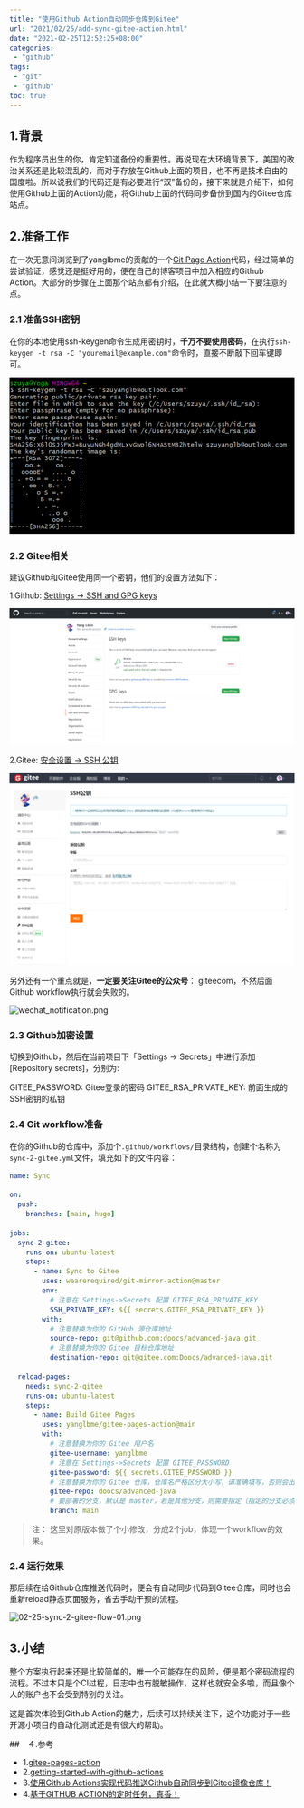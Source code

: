 ```yaml
---
title: "使用Github Action自动同步仓库到Gitee"
url: "2021/02/25/add-sync-gitee-action.html"
date: "2021-02-25T12:52:25+08:00"
categories:
 - "github"
tags:
 - "git"
 - "github"
toc: true
---
```


## 1.背景
作为程序员出生的你，肯定知道备份的重要性。再说现在大环境背景下，美国的政治关系还是比较混乱的，而对于存放在Github上面的项目，也不再是技术自由的国度啦。所以说我们的代码还是有必要进行“双”备份的，接下来就是介绍下，如何使用Github上面的Action功能，将Github上面的代码同步备份到国内的Gitee仓库站点。

<!--more-->

## 2.准备工作

在一次无意间浏览到了yanglbme的贡献的一个[Git Page Action](https://github.com/marketplace/actions/gitee-pages-action)代码，经过简单的尝试验证，感觉还是挺好用的，便在自己的博客项目中加入相应的Github Action。大部分的步骤在上面那个站点都有介绍，在此就大概小结一下要注意的点。

### 2.1 准备SSH密钥

在你的本地使用ssh-keygen命令生成用密钥时，**千万不要使用密码**，在执行`ssh-keygen -t rsa -C "youremail@example.com"`命令时，直接不断敲下回车键即可。

![gen_ssh_key.png](https://github.com/yanglbme/gitee-pages-action/raw/main/images/gen_ssh_key.png)

### 2.2 Gitee相关

建议Github和Gitee使用同一个密钥，他们的设置方法如下：

1.Github: [Settings -> SSH and GPG keys](https://github.com/settings/keys)

![add_ssh_key_github.png](https://github.com/yanglbme/gitee-pages-action/raw/main/images/add_ssh_key_github.png)

2.Gitee: [安全设置 -> SSH 公钥](https://gitee.com/profile/sshkeys)

![add_ssh_key_gitee.png](https://github.com/yanglbme/gitee-pages-action/raw/main/images/add_ssh_key_gitee.png)

另外还有一个重点就是，**一定要关注Gitee的公众号**： giteecom，不然后面Github workflow执行就会失败的。

![wechat_notification.png](https://github.com/yanglbme/gitee-pages-action/raw/main/images/wechat_notification.png)

### 2.3 Github加密设置

切换到Github，然后在当前项目下「​Settings -> Secrets」中进行添加[Repository secrets]，分别为:

GITEE_PASSWORD: Gitee登录的密码
GITEE_RSA_PRIVATE_KEY: 前面生成的SSH密钥的私钥

### 2.4 Git workflow准备

在你的Github的仓库中，添加个`.github/workflows/`目录结构，创建个名称为`sync-2-gitee.yml`文件，填充如下的文件内容：

```yml
name: Sync

on:
  push:
    branches: [main, hugo]

jobs:
  sync-2-gitee:
    runs-on: ubuntu-latest
    steps:
      - name: Sync to Gitee
        uses: wearerequired/git-mirror-action@master
        env:
          # 注意在 Settings->Secrets 配置 GITEE_RSA_PRIVATE_KEY
          SSH_PRIVATE_KEY: ${{ secrets.GITEE_RSA_PRIVATE_KEY }}
        with:
          # 注意替换为你的 GitHub 源仓库地址
          source-repo: git@github.com:doocs/advanced-java.git
          # 注意替换为你的 Gitee 目标仓库地址
          destination-repo: git@gitee.com:Doocs/advanced-java.git

  reload-pages:
    needs: sync-2-gitee
    runs-on: ubuntu-latest
    steps:
      - name: Build Gitee Pages
        uses: yanglbme/gitee-pages-action@main
        with:
          # 注意替换为你的 Gitee 用户名
          gitee-username: yanglbme
          # 注意在 Settings->Secrets 配置 GITEE_PASSWORD
          gitee-password: ${{ secrets.GITEE_PASSWORD }}
          # 注意替换为你的 Gitee 仓库，仓库名严格区分大小写，请准确填写，否则会出错
          gitee-repo: doocs/advanced-java
          # 要部署的分支，默认是 master，若是其他分支，则需要指定（指定的分支必须存在）
          branch: main
```

> 注： 这里对原版本做了个小修改，分成2个job，体现一个workflow的效果。

### 2.4 运行效果

那后续在给Github仓库推送代码时，便会有自动同步代码到Gitee仓库，同时也会重新reload静态页面服务，省去手动干预的流程。

![02-25-sync-2-gitee-flow-01.png](http://siteimgs.cn-sh2.ufileos.com/2021/02-25-sync-2-gitee-flow-01.png)

## 3.小结

整个方案执行起来还是比较简单的，唯一个可能存在的风险，便是那个密码流程的流程。不过本只是个CI过程，日志中也有脱敏操作，这样也就安全多啦，而且像个人的账户也不会受到特别的关注。

这是首次体验到Github Action的魅力，后续可以持续关注下，这个功能对于一些开源小项目的自动化测试还是有很大的帮助。


##　４.参考

- 1.[gitee-pages-action](https://github.com/yanglbme/gitee-pages-action)
- 2.[getting-started-with-github-actions](https://www.ruanyifeng.com/blog/2019/09/getting-started-with-github-actions.html)
- 3.[使用Github Actions实现代码推送Github自动同步到Gitee镜像仓库！](https://china-fanxin.gitee.io/vuepress-blog/pages/04f104/)
- 4.[基于GITHUB ACTION的定时任务，真香！](https://blog.csdn.net/qq_40748336/article/details/110749375)







